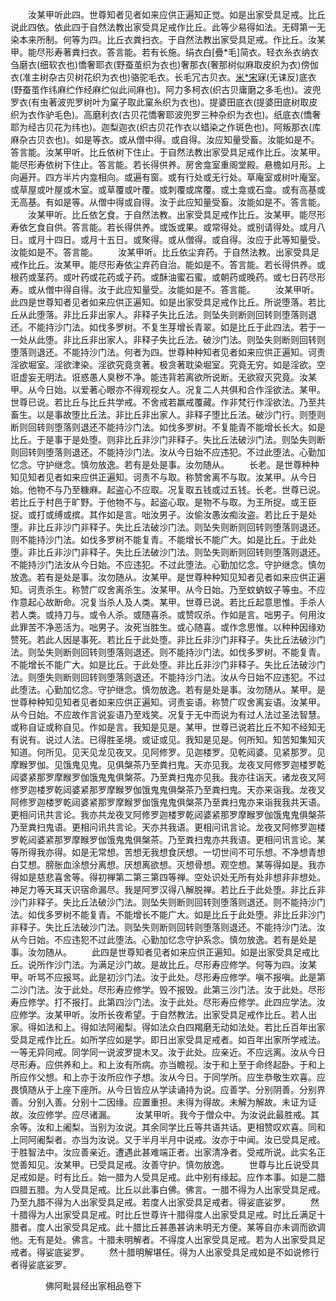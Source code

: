<!-- { "loadSidebar": true } -->
　　汝某甲听此四。世尊知者见者如来应供正遍知正觉。如是出家受具足戒。比丘说此四依。依此四于自然法教出家受具足戒作比丘。此等少易得如法。无碍第一无染本来所制。何等为四。比丘衣粪扫衣。于自然法教出家受具足戒。作比丘。汝某甲。能尽形寿著粪扫衣。答言能。若有长施。绢衣白[疊*毛]简衣。轻衣糸衣纳衣刍磨衣(细软衣也)憍奢耶衣(野蚕茧织为衣也)奢那衣(奢那树似麻取皮织为衣)傍伽衣(准主树杂古贝树花织为衣也)骆驼毛衣。长毛冗古贝衣。[米*宋](稣忏反)寐(无诔反)底衣(野蚕茧作纬麻纻作经麻纻似此间麻也)。阿力多柯衣(织古贝庸磨之多毛也)。波兜罗衣(有虫著波兜罗树叶为窠子取此窠糸织为衣也)。提婆田底衣(提婆田底树取皮织为衣作驴毛色)。高磨利衣(古贝花憍奢耶波兜罗三种杂织为衣也)。纸底衣(憍奢耶为经古贝花为纬也)。迦梨迦衣(织古贝花作衣以蜡染之作斑色也)。阿叛那衣(库麻杂古贝衣也)。如是等衣。或从僧中得。或自得。汝应知量受畜。汝能如是不。答言能。汝某甲听。比丘依树下住止。于自然法教出家受具足戒作比丘。汝某甲。能尽形寿依树下住止。答言能。若长得供养。房舍龛室重阁堂殿。悬檐如月形。上向遍开。四方半片内龛相向。或遍有窗。或有行处或无行处。草庵室或树叶庵室。或草屋或叶屋或木室。或草覆或叶覆。或刺覆或席覆。或土龛或石龛。或有高基或无高基。有如是等。从僧中得或自得。汝于此应知量受畜。汝能如是不。答言能。
　　汝某甲听。比丘依乞食。于自然法教。出家受具足戒作比丘。汝某甲。能尽形寿依乞食自供。答言能。若长得供养。或饭或果。或常得处。或别请得处。或月八日。或月十四日。或月十五日。或聚得。或从僧得。或自得。汝应于此等知量受。汝能如是不。答言能。
　　汝某甲听。比丘依尘弃药。于自然法教。出家受具足戒作比丘。汝某甲。能尽形寿依尘弃药自治。能如是不。答言能。若长得供养。或根药或茎药。或叶药或花药或子药。或酥油蜜石蜜。或朝药或晚药。或七日药尽形寿。或从僧中得自得。汝于此应知量受。汝能如是不。答言能。
　　汝某甲听。此四是世尊知者见者如来应供正遍知。如是出家受具足戒作比丘。所说堕落。若比丘从此堕落。非比丘非出家人。非释子失比丘法。则坠失则断则回转则堕落则退还。不能持沙门法。如伐多罗树。不复生芽增长青翠。如是比丘于此四法。若于一一处从此堕。非比丘非出家人。非释子失比丘法。破沙门法。则坠失则断则回转则堕落则退还。不能持沙门法。何者为四。世尊种种知者见者如来应供正遍知。诃责淫欲堀室。淫欲津染。淫欲究竟贪著。极贪著耽染堀室。究竟无穷。如是淫欲。空诳虚妄无明法。诳惑愚人臭秽不净。能违背若离欲所说断。无欲寂灭究竟。汝某甲。从今日始。以爱著心眼亦不得观视女人。况复二人共俱和合作淫欲法。某甲。世尊已说。若比丘与比丘共学戒。不舍戒若羸戒覆藏。作非梵行作淫欲法。乃至共畜生。以是事故堕比丘法。非比丘非出家人。非释子堕比丘法。破沙门行。则堕则断则回转则堕落则退还不能持沙门法。如伐多罗树。不复能青不能增长长大。如是比丘。于是事于是处堕。则非比丘非沙门非释子。失比丘法破沙门法。则坠失则断则回转则堕落则退还。不能持沙门法。汝从今日始不应违犯。不过此堕法。心勤加忆念。守护继念。慎勿放逸。若有是处是事。汝勿随从。
　　长老。是世尊种种知见知者见者如来应供正遍知。诃责不与取。称赞舍离不与取。汝某甲。从今日始。他物不与乃至糠麻。起盗心不应取。况复取五钱或过五钱。长老。世尊已说。若比丘于村邑于旷野。于他物不与。起盗心取。是物不与取。为王所捉。或王臣捉。或打或缚或摈。其作如是言。咄汝男子。汝偷汝愚汝痴汝盗。若比丘于是处堕。非比丘非沙门非释子。失比丘法破沙门法。则坠失则断则回转则堕落则退还。则不能持沙门法。如伐多罗树不能复青。不能增长不能广大。如是比丘。于此处堕。非比丘非沙门非释子。失比丘法破沙门法。则坠失则断则回转则堕落则退还。不能持沙门法汝从今日始。不应违犯。不过此堕法。心勤加忆念。守护继念。慎勿放逸。若有是处是事。汝勿随从。汝某甲。是世尊种种知见知者见者如来应供正遍知。诃责杀生。称赞广叹舍离杀生。汝某甲。从今日始。乃至蚊蚋蚁子等虫。不应作意起心故断命。况复当杀人及人类。某甲。世尊已说。若比丘起意思惟。手杀人若人类。或持刀与。或令人杀。或随喜杀。或赞叹杀。作如是言。咄男子。何用汝此罪苦不净恶活为。咄男子。汝死当胜生。或心随喜。或作念思惟。以种种因缘劝赞死。若此人因是事死。若比丘于此处堕。非比丘非沙门非释子。失比丘法破沙门法。则坠失则断则回转则堕落则退还。则不能持沙门法。如伐多罗树。不能复青。不能增长不能广大。如是比丘。于此处堕。非比丘非沙门非释子。失比丘法破沙门法。则堕失则断则回转则堕落则退还。不能持沙门法。汝从今日始不应违犯。不过此堕法。心勤加忆念。守护继念。慎勿放逸。若有是处是事。汝勿随从。某甲。是世尊种种知见知者见者如来应供正遍知。诃责妄语。称赞广叹舍离妄语。汝某甲。从今日始。不应故作言说妄语乃至戏笑。况复于无中而说为有过人法过圣法智慧。或称自证或称自见。作如是言。我知是见是。某甲。世尊已说若比丘不知不经知无有说有。说过人法。已得胜圣境。或证或见。我知是见是。何所知。知苦知集知灭知道。何所见。见天见龙见夜叉。见阿修罗。见迦楼罗。见乾闼婆。见紧那罗。见摩睺罗伽。见饿鬼见鬼。见俱槃茶乃至粪扫鬼。天亦见我。龙夜叉阿修罗迦楼罗乾闼婆紧那罗摩睺罗伽饿鬼鬼俱槃茶。乃至粪扫鬼亦见我。我亦往诣天。诸龙夜叉阿修罗迦楼罗乾闼婆紧那罗摩睺罗伽饿鬼鬼俱槃茶乃至粪扫鬼。天亦来诣我。龙夜叉阿修罗迦楼罗乾闼婆紧那罗摩睺罗伽饿鬼鬼俱槃茶乃至粪扫鬼亦来诣我我共天语。更相问讯共言论。我亦共龙夜叉阿修罗迦楼罗乾闼婆紧那罗摩睺罗伽饿鬼鬼俱槃茶乃至粪扫鬼语。更相问讯共言论。天亦共我语。更相问讯言论。龙夜叉阿修罗迦楼罗乾闼婆紧那罗摩睺罗伽饿鬼鬼俱槃茶。乃至粪扫鬼亦共我语。更相问讯言论。某等所得我亦得。如是无常想。苦想无我想食厌想。一切世间不可乐想。不净想青想白艾想。膀胀血涂想分离想。厌想离欲想。灭想骨想。观空想。某等得如是。我亦得如是慈悲喜舍等。得初禅第二第三第四等禅。空处识处无所有处非想非非想处。神足力等天耳天识宿命漏尽。我是阿罗汉得八解脱禅。若比丘于此处堕。非比丘非沙门非释子。失比丘法破沙门法。则坠失则断则回转则堕落则退还。则不能持沙门法。如伐多罗树不能复青。不能增长不能广大。如是比丘于此处堕。非比丘非沙门非释子。失比丘法破沙门法。则坠失则断则回转则堕落则退还。不能持沙门法。汝从今日始。不应违犯不过此堕法。心勤加忆念守护系念。慎勿放逸。若有是处是事。汝勿随从。
　　此四是世尊知者见者如来应供正遍知。如是出家受具足戒比丘。说所作沙门法。为满足沙门故。是故比丘。尽形寿应修学。何等为四。汝某甲。听骂不应报骂。此是初沙门法。汝于此处。尽形寿应修学。嗔不报嗔。此是第二沙门法。汝于此处。尽形寿应修学。毁不报毁。此第三沙门法。汝于此处。尽形寿应修学。打不报打。此第四沙门法。汝于此处。尽形寿应修学。此四应学法。汝应修学。汝某甲听。汝所长夜希望。于自然教法。出家受具足戒作比丘。若人出家。得如法和上。得如法阿阇梨。得如法众白四羯磨无动如法处。若比丘百年出家受具足戒作比丘。如所学应如是学。即日出家受具足戒者。如百年出家所学戒法。一等无异同戒。同学同一说波罗提木叉。汝于此处。应亲近。不应远离。汝从今日尽形寿。应供养和上。和上汝有所病。亦当瞻视。汝于和上至于命终起卧。于和上所应作父想。和上亦于汝所应作子想。汝从今日。于同学所。应生恭敬生欢喜。应畏慎随从于上座下座所。从今日皆应从学读诵持为说。应善学。分别阴善。分别界善。分别入善。分别十二因缘。应置重担。未得为得故。未解为解故。未证为证故。汝应修学。应尽诸漏。
　　汝某甲听。我今于僧众中。为汝说此最胜戒。其余等。汝和上阇梨。当别为汝说。其余同学比丘等共语共话。更相赞叹欢喜。同和上同阿阇梨者。亦当为汝说。又于半月半月中说戒。汝亦于中闻。汝已受具足戒。于胜智法中。汝应善亲近。遭遇此甚难端正者。出家清净者。受戒所说。此实名正觉善知见。汝某甲。已受具足戒。汝善守护。慎勿放逸。
　　世尊与比丘说受具足戒如是。时有比丘。始一腊为人受具足戒。此中别有缘起。应作本事。如是二腊四腊五腊。为人受具足戒。比丘以此事白佛。佛言。一腊不得为人出家受具足戒。乃至九腊不得为人出家受具足戒。若度人出家受具足戒者。得娑底娑罗。
　　然十腊得为人出家受具足戒。时比丘世尊许十腊得度人出家受具足戒。时比丘满足十腊者。度人出家受具足戒。此十腊比丘甚愚甚讷未明无方便。某等自亦未调而欲调他。无有是处。佛言。十腊未明解者。不得度人出家受具足戒。若为人出家受具足戒者。得娑底娑罗。
　　然十腊明解堪任。得为人出家受具足戒如是不如说修行者得娑底娑罗。

　　　　佛阿毗昙经出家相品卷下



